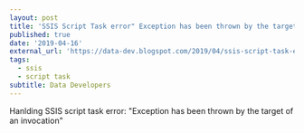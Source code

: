 ```yaml
---
layout: post
title: 'SSIS Script Task error" Exception has been thrown by the target of an invocation'
published: true
date: '2019-04-16'
external_url: 'https://data-dev.blogspot.com/2019/04/ssis-script-task-error-exception-has.html'
tags:
  - ssis
  - script task
subtitle: Data Developers
---
```

Hanlding SSIS script task error: "Exception has been thrown by the target of an invocation"
